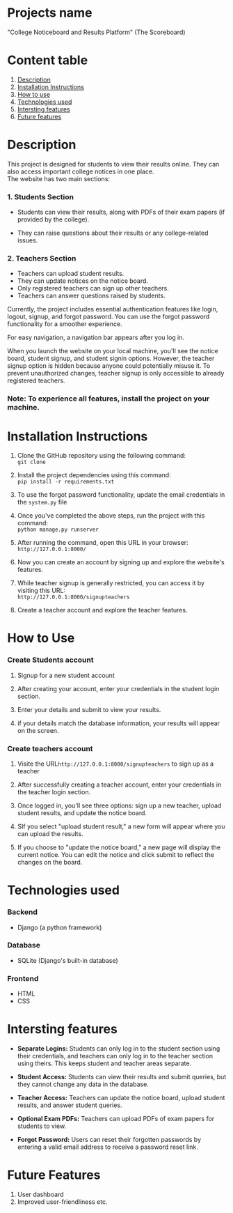 # Projects name 
"College Noticeboard and Results Platform" (The Scoreboard)

# Content table

1. [Description](#description)  
2. [Installation Instructions](#installation-instructions)  
3. [How to use](#how-to-use)  
4. [Technologies used](#technologies-used)  
5. [Intersting features](#intersting-features)
6. [Future features](#future-features)

# Description
This project is designed for students to view their results online. They can also access important college notices in one place.  
The website has two main sections:
### 1. Students Section  
* Students can view their results, along with PDFs of their exam papers (if provided by the college).

* They can raise questions about their results or any college-related issues.

### 2. Teachers Section  
* Teachers can upload student results.
* They can update notices on the notice board.
* Only registered teachers can sign up other teachers.
* Teachers can answer questions raised by students.

Currently, the project includes essential authentication features like login, logout, signup, and forgot password. You can use the forgot password functionality for a smoother experience.

For easy navigation, a navigation bar appears after you log in.

When you launch the website on your local machine, you'll see the notice board, student signup, and student signin options. However, the teacher signup option is hidden because anyone could potentially misuse it. To prevent unauthorized changes, teacher signup is only accessible to already registered teachers.

### Note: To experience all features, install the project on your machine.

# Installation Instructions
1. Clone the GitHub repository using the following command:  
`git clone`

2. Install the project dependencies using this command:  
```pip install -r requirements.txt```  

3. To use the forgot password functionality, update the email credentials in the `system.py` file  

4. Once you've completed the above steps, run the project with this command:  
```python manage.py runserver```

5. After running the command, open this URL in your browser:  
```http://127.0.0.1:8000/```

6. Now you can create an account by signing up and explore the website's features.

7. While teacher signup is generally restricted, you can access it by visiting this URL:  
```http://127.0.0.1:8000/signupteachers```

8. Create a teacher account and explore the teacher features.

# How to Use
###  Create Students account
1. Signup for a new student account

2. After creating your account, enter your credentials in the student login section.
3. Enter your details and submit to view your results.

4. if your details match the database information, your results will appear on the screen.

### Create teachers account
1. Visite the URL```http://127.0.0.1:8000/signupteachers``` to sign up as a teacher 

2. After successfully creating a teacher account, enter your credentials in the teacher login section.

3. Once logged in, you'll see three options: sign up a new teacher, upload student results, and update the notice board.

4. SIf you select "upload student result," a new form will appear where you can upload the results.

5. If you choose to "update the notice board," a new page will display the current notice. You can edit the notice and click submit to reflect the changes on the board.

# Technologies used
### Backend
* Django (a python framework)

### Database
* SQLite (Django's built-in database)
### Frontend
 * HTML
 * CSS

# Intersting features
* **Separate Logins:** Students can only log in to the student section using their credentials, and teachers can only log in to the teacher section using theirs. This keeps student and teacher areas separate.

* **Student Access:** Students can view their results and submit queries, but they cannot change any data in the database.


* **Teacher Access:** Teachers can update the notice board, upload student results, and answer student queries.

* **Optional Exam PDFs:** Teachers can upload PDFs of exam papers for students to view.

* **Forgot Password:** Users can reset their forgotten passwords by entering a valid email address to receive a password reset link.


# Future Features

1. User dashboard
2. Improved user-friendliness etc. 
